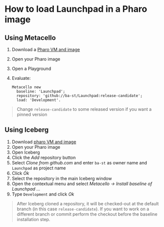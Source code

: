 # How to load Launchpad in a Pharo image

## Using Metacello

1. Download a [Pharo VM and image](https://pharo.org/download)
2. Open your Pharo image
3. Open a Playground
4. Evaluate:

    ```smalltalk
    Metacello new
      baseline: 'Launchpad';
      repository: 'github://ba-st/Launchpad:release-candidate';
      load: 'Development'.
    ```

> Change `release-candidate` to some released version if you want a pinned version

## Using Iceberg

1. Download [pharo VM and image](https://pharo.org/download)
2. Open your Pharo image
3. Open Iceberg
4. Click the *Add* repository button
5. Select *Clone from github.com* and enter `ba-st` as owner name and `Launchpad`
   as project name
6. Click *Ok*
7. Select the repository in the main Iceberg window
8. Open the contextual menu and select
  *Metacello -> Install baseline of Launchpad ...*
9. Type `Development` and click *Ok*

> After Iceberg cloned a repository, it will be checked-out at the default
> branch (in this case `release-candidate`). If you want to work on a different
> branch or commit perform the checkout before the baseline installation step.
